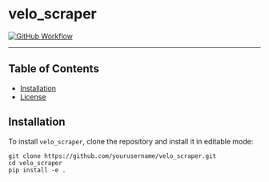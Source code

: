 # velo_scraper

[![GitHub Workflow](https://img.shields.io/github/actions/workflow/status/yourusername/velo_scraper/python-package.yml?branch=main)](https://github.com/yourusername/velo_scraper/actions)
<!-- Removed PyPI badges since you're not using PyPI now -->

-----

## Table of Contents

- [Installation](#installation)
- [License](#license)

## Installation

To install `velo_scraper`, clone the repository and install it in editable mode:

```console
git clone https://github.com/yourusername/velo_scraper.git
cd velo_scraper
pip install -e .

